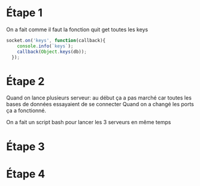 # Étape 1

On a fait comme il faut la fonction quit get toutes les keys

```javascript
socket.on('keys', function(callback){
    console.info(`keys`);
    callback(Object.keys(db));
  });
```

# Étape 2

Quand on lance plusieurs serveur: au début ça a pas marché car toutes les bases de données essayaient de se connecter
Quand on a changé les ports ça a fonctionné.

On a fait un script bash pour lancer les 3 serveurs en même temps

# Étape 3

# Étape 4










